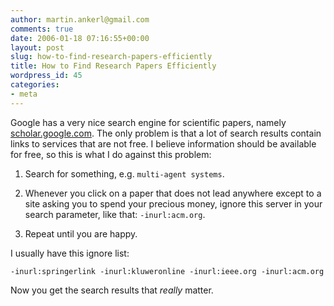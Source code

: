 ```yaml
---
author: martin.ankerl@gmail.com
comments: true
date: 2006-01-18 07:16:55+00:00
layout: post
slug: how-to-find-research-papers-efficiently
title: How to Find Research Papers Efficiently
wordpress_id: 45
categories:
- meta
---
```


Google has a very nice search engine for scientific papers, namely [scholar.google.com](http://scholar.google.com/). The only problem is that a lot of search results contain links to services that are not free. I believe information should be available for free, so this is what I do against this problem:
	
1. Search for something, e.g. `multi-agent systems`.

1. Whenever you click on a paper that does not lead anywhere except to a site asking you to spend your precious money, ignore this server in your search parameter, like that: `-inurl:acm.org`.

1. Repeat until you are happy.

I usually have this ignore list:

```
-inurl:springerlink -inurl:kluweronline -inurl:ieee.org -inurl:acm.org
```

Now you get the search results that _really_ matter.

